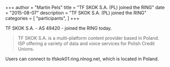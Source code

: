 +++
author = "Martin Pels"
title = "TF SKOK S.A. (PL) joined the RING"
date = "2015-08-07"
description = "TF SKOK S.A. (PL) joined the RING"
categories = [
    "participants",
]
+++

TF SKOK S.A. - AS 49420 - joined the RING today.

> TF SKOK S.A. is a multi-platform content provider based in Poland. ISP offering a variety of data and voice services for Polish Credit Unions.

Users can connect to tfskok01.ring.nlnog.net, which is located in Poland.


